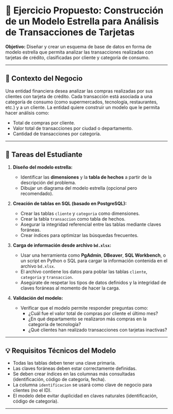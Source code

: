 # 📘 Ejercicio Propuesto: Construcción de un Modelo Estrella para Análisis de Transacciones de Tarjetas

**Objetivo:** Diseñar y crear un esquema de base de datos en forma de modelo estrella que permita analizar las transacciones realizadas con tarjetas de crédito, clasificadas por cliente y categoría de consumo.

---

## 📝 Contexto del Negocio

Una entidad financiera desea analizar las compras realizadas por sus clientes con tarjeta de crédito. Cada transacción está asociada a una categoría de consumo (como supermercados, tecnología, restaurantes, etc.) y a un cliente. La entidad quiere construir un modelo que le permita hacer análisis como:

- Total de compras por cliente.
- Valor total de transacciones por ciudad o departamento.
- Cantidad de transacciones por categoría.

---

## 🧩 Tareas del Estudiante

1. **Diseño del modelo estrella:**
   - Identificar las **dimensiones** y la **tabla de hechos** a partir de la descripción del problema.
   - Dibujar un diagrama del modelo estrella (opcional pero recomendado).

2. **Creación de tablas en SQL (basado en PostgreSQL):**
   - Crear las tablas `cliente` y `categoria` como dimensiones.
   - Crear la tabla `transaccion` como tabla de hechos.
   - Asegurar la integridad referencial entre las tablas mediante claves foráneas.
   - Crear índices para optimizar las búsquedas frecuentes.

3. **Carga de información desde archivo `bd.xlsx`:**
   - Usar una herramienta como **PgAdmin**, **DBeaver**, **SQL Workbench**, o un script en Python o SQL para cargar la información contenida en el archivo `bd.xlsx`.
   - El archivo contiene los datos para poblar las tablas `cliente`, `categoria` y `transaccion`.
   - Asegúrate de respetar los tipos de datos definidos y la integridad de claves foráneas al momento de hacer la carga.

4. **Validación del modelo:**
   - Verificar que el modelo permite responder preguntas como:
     - ¿Cuál fue el valor total de compras por cliente el último mes?
     - ¿En qué departamento se realizaron más compras en la categoría de tecnología?
     - ¿Qué clientes han realizado transacciones con tarjetas inactivas?

---

## 💡 Requisitos Técnicos del Modelo

- Todas las tablas deben tener una clave primaria.
- Las claves foráneas deben estar correctamente definidas.
- Se deben crear índices en las columnas más consultadas (identificación, código de categoría, fecha).
- La columna `identificacion` se usará como clave de negocio para clientes (no el ID).
- El modelo debe evitar duplicidad en claves naturales (identificación, código de categoría).

---